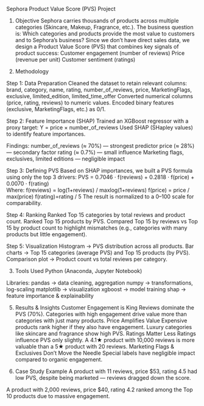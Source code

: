 Sephora Product Value Score (PVS) Project

1. Objective
Sephora carries thousands of products across multiple categories (Skincare, Makeup, Fragrance, etc.). The business question is:
  Which categories and products provide the most value to customers and to Sephora’s business?
Since we don’t have direct sales data, we design a Product Value Score (PVS) that combines key signals of product success:
Customer engagement (number of reviews)
Price (revenue per unit)
Customer sentiment (ratings)

3. Methodology
   
Step 1: Data Preparation
Cleaned the dataset to retain relevant columns:
 brand, category, name, rating, number_of_reviews, price, MarketingFlags, exclusive, limited_edition, limited_time_offer
Converted numerical columns (price, rating, reviews) to numeric values.
Encoded binary features (exclusive, MarketingFlags, etc.) as 0/1.

Step 2: Feature Importance (SHAP)
Trained an XGBoost regressor with a proxy target:
 Y = price × number_of_reviews 
Used SHAP (SHapley values) to identify feature importances.

Findings:
number_of_reviews (≈ 70%) — strongest predictor
price (≈ 28%) — secondary factor
rating (≈ 0.7%) — small influence
Marketing flags, exclusives, limited editions — negligible impact

Step 3: Defining PVS
Based on SHAP importances, we built a PVS formula using only the top 3 drivers:
PVS = 0.7046 ⋅ f(reviews) + 0.2818 ⋅ f(price) + 0.0070 ⋅ f(rating)  
Where:
f(reviews) = log⁡(1+reviews) / max⁡log⁡(1+reviews)
f(price) = price / max⁡(price)​
f(rating)=rating / 5​
The result is normalized to a 0–100 scale for comparability.

Step 4: Ranking
Ranked Top 15 categories by total reviews and product count.
Ranked Top 15 products by PVS.
Compared Top 15 by reviews vs Top 15 by product count to highlight mismatches (e.g., categories with many products but little engagement).

Step 5: Visualization
Histogram → PVS distribution across all products.
Bar charts → Top 15 categories (average PVS) and Top 15 products (by PVS).
Comparison plot → Product count vs total reviews per category.

3. Tools Used
Python (Anaconda, Jupyter Notebook)

Libraries:
pandas → data cleaning, aggregation
numpy → transformations, log-scaling
matplotlib → visualization
xgboost → model training
shap → feature importance & explainability

5. Results & Insights
Customer Engagement is King 
Reviews dominate the PVS (70%). Categories with high engagement drive value more than categories with just many products.
Price Amplifies Value 
Expensive products rank higher if they also have engagement.
Luxury categories like skincare and fragrance show high PVS.
Ratings Matter Less 
Ratings influence PVS only slightly. A 4.1★ product with 10,000 reviews is more valuable than a 5★ product with 20 reviews.
Marketing Flags & Exclusives Don’t Move the Needle 
Special labels have negligible impact compared to organic engagement.

6. Case Study Example
A product with 11 reviews, price $53, rating 4.5 had low PVS, despite being marketed — reviews dragged down the score.


A product with 2,000 reviews, price $40, rating 4.2 ranked among the Top 10 products due to massive engagement.
